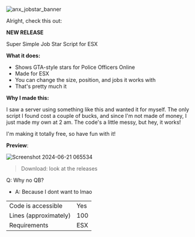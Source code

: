 ![anx_jobstar_banner](https://i.ibb.co/9w6Mw45/anx-jobstar-banner.png)

Alright, check this out:

**NEW RELEASE**

Super Simple Job Star Script for ESX

**What it does:**

* Shows GTA-style stars for Police Officers Online
* Made for ESX
* You can change the size, position, and jobs it works with
* That's pretty much it

**Why I made this:**

I saw a server using something like this and wanted it for myself. The only script I found cost a couple of bucks, and since I'm not made of money, I just made my own at 2 am. The code's a little messy, but hey, it works!

I'm making it totally free, so have fun with it!

**Preview**:

![Screenshot 2024-06-21 065534](https://i.ibb.co/M9LLn3L/Screenshot-2024-06-21-065534.png)

> Download: look at the releases

Q: Why no QB?
- A: Because I dont want to lmao

|                                         |                                |
|-------------------------------------|----------------------------|
| Code is accessible       | Yes                        |
| Lines (approximately)  | 100                       |
| Requirements                | ESX                       |

